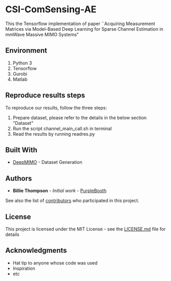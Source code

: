 # CSI-ComSensing-AE

This the Tensorflow implementation of paper ``Acquiring Measurement Matrices via Model-Based Deep Learning for Sparse Channel Estimation in mmWave Massive MIMO Systems"


## Environment

1. Python 3 
2. Tensorflow 
3. Gurobi
4. Matlab


## Reproduce results steps

To reproduce our results, follow the three steps:
1. Prepare dataset, please refer to the details in the below section "Dataset"  
2. Run the script channel_main_call.sh in terminal
3. Read the results by running readres.py

## Built With

* [DeepMIMO](https://www.deepmimo.net/) - Dataset Generation


## Authors

* **Billie Thompson** - *Initial work* - [PurpleBooth](https://github.com/PurpleBooth)

See also the list of [contributors](https://github.com/your/project/contributors) who participated in this project.

## License

This project is licensed under the MIT License - see the [LICENSE.md](LICENSE.md) file for details

## Acknowledgments

* Hat tip to anyone whose code was used
* Inspiration
* etc
